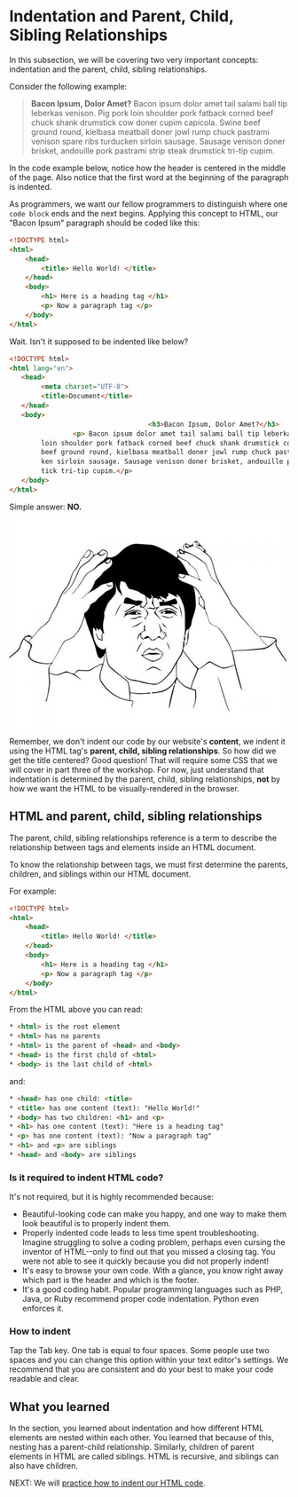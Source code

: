 # Indentation and Parent, Child, Sibling Relationships

In this subsection, we will be covering two very important concepts: indentation and the parent, child, sibling relationships.

Consider the following example:

> **Bacon Ipsum, Dolor Amet?**
Bacon ipsum dolor amet tail salami ball tip leberkas venison. Pig pork loin shoulder pork fatback corned beef chuck shank drumstick cow doner cupim capicola. Swine beef ground round, kielbasa meatball doner jowl rump chuck pastrami venison spare ribs turducken sirloin sausage. Sausage venison doner brisket, andouille pork pastrami strip steak drumstick tri-tip cupim.

In the code example below, notice how the header is centered in the middle of the page. Also notice that the first word at the beginning of the paragraph is indented.

As programmers, we want our fellow programmers to distinguish where one `code block` ends and the next begins. Applying this concept to HTML, our "Bacon Ipsum" paragraph should be coded like this:

``` html
<!DOCTYPE html>
<html>
    <head>
        <title> Hello World! </title>
    </head>
    <body>
        <h1> Here is a heading tag </h1>
        <p> Now a paragraph tag </p>
    </body>
</html>
```

Wait. Isn't it supposed to be indented like below?

``` html
<!DOCTYPE html>
<html lang="en">
   <head>
        <meta charset="UTF-8">
        <title>Document</title>
   </head>
   <body>
                                   <h3>Bacon Ipsum, Dolor Amet?</h3>
                <p> Bacon ipsum dolor amet tail salami ball tip leberkas venison. Pig pork
        loin shoulder pork fatback corned beef chuck shank drumstick cow doner cupim capicola. Swine
        beef ground round, kielbasa meatball doner jowl rump chuck pastrami venison spare ribs turdu
        ken sirloin sausage. Sausage venison doner brisket, andouille pork pastrami strip steak drums
        tick tri-tip cupim.</p>
   </body>
</html>
```

Simple answer: **NO.**

![Pic of Frustrated Man](../images/what.jpeg)

Remember, we don't indent our code by our website's **content**, we indent it using the HTML tag's **parent, child, sibling relationships**. So how did we get the title centered? Good question! That will require some CSS that we will cover in part three of the workshop. For now, just understand that indentation is determined by the parent, child, sibling relationships, **not** by how we want the HTML to be visually-rendered in the browser.

## HTML and parent, child, sibling relationships

The parent, child, sibling relationships reference is a term to describe the relationship between tags and elements inside an HTML document.

To know the relationship between tags, we must first determine the parents, children, and siblings within our HTML document.

For example:

``` html
<!DOCTYPE html>
<html>
    <head>
        <title> Hello World! </title>
    </head>
    <body>
        <h1> Here is a heading tag </h1>
        <p> Now a paragraph tag </p>
    </body>
</html>
```

From the HTML above you can read:

``` html
* <html> is the root element
* <html> has no parents
* <html> is the parent of <head> and <body>
* <head> is the first child of <html>
* <body> is the last child of <html>
```

and:

``` html
* <head> has one child: <title>
* <title> has one content (text): "Hello World!"
* <body> has two children: <h1> and <p>
* <h1> has one content (text): "Here is a heading tag"
* <p> has one content (text): "Now a paragraph tag"
* <h1> and <p> are siblings
* <head> and <body> are siblings
```

### Is it required to indent HTML code?

It's not required, but it is highly recommended because:

- Beautiful-looking code can make you happy, and one way to make them look beautiful is to properly indent them.
- Properly indented code leads to less time spent troubleshooting. Imagine struggling to solve a coding problem, perhaps even cursing the inventor of HTML--only to find out that you missed a closing tag. You were not able to see it quickly because you did not properly indent!
- It's easy to browse your own code. With a glance, you know right away which part is the header and which is the footer.
- It's a good coding habit. Popular programming languages such as PHP, Java, or Ruby recommend proper code indentation. Python even enforces it.

### **How to indent**

Tap the Tab key. One tab is equal to four spaces. Some people use two spaces and you can change this option within your text editor's settings. We recommend that you are consistent and do your best to make your code readable and clear.

## What you learned

In the section, you learned about indentation and how different HTML elements are nested within each other. You learned that because of this, nesting has a parent-child relationship. Similarly, children of parent elements in HTML are called siblings. HTML is recursive, and siblings can also have children.  

NEXT: We will [practice how to indent our HTML code](./indentation_practice.md).
